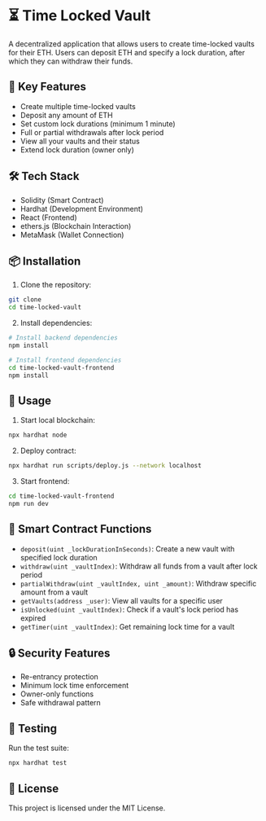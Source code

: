 # ⏳ Time Locked Vault

A decentralized application that allows users to create time-locked vaults for their ETH. Users can deposit ETH and specify a lock duration, after which they can withdraw their funds.

## 🔑 Key Features

- Create multiple time-locked vaults
- Deposit any amount of ETH
- Set custom lock durations (minimum 1 minute)
- Full or partial withdrawals after lock period
- View all your vaults and their status
- Extend lock duration (owner only)

## 🛠 Tech Stack

- Solidity (Smart Contract)
- Hardhat (Development Environment)
- React (Frontend)
- ethers.js (Blockchain Interaction)
- MetaMask (Wallet Connection)

## 📦 Installation

1. Clone the repository:
```bash
git clone
cd time-locked-vault
```

2. Install dependencies:
```bash
# Install backend dependencies
npm install

# Install frontend dependencies
cd time-locked-vault-frontend
npm install
```

## 🚀 Usage

1. Start local blockchain:
```bash
npx hardhat node
```

2. Deploy contract:
```bash
npx hardhat run scripts/deploy.js --network localhost
```

3. Start frontend:
```bash
cd time-locked-vault-frontend
npm run dev
```

## 💼 Smart Contract Functions

- `deposit(uint _lockDurationInSeconds)`: Create a new vault with specified lock duration
- `withdraw(uint _vaultIndex)`: Withdraw all funds from a vault after lock period
- `partialWithdraw(uint _vaultIndex, uint _amount)`: Withdraw specific amount from a vault
- `getVaults(address _user)`: View all vaults for a specific user
- `isUnlocked(uint _vaultIndex)`: Check if a vault's lock period has expired
- `getTimer(uint _vaultIndex)`: Get remaining lock time for a vault

## 🔒 Security Features

- Re-entrancy protection
- Minimum lock time enforcement
- Owner-only functions
- Safe withdrawal pattern

## 🧪 Testing

Run the test suite:
```bash
npx hardhat test
```

## 📝 License

This project is licensed under the MIT License.
